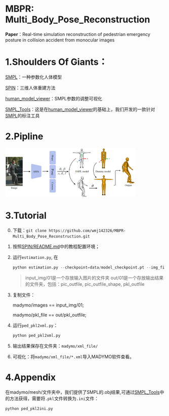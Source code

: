 # MBPR: Multi_Body_Pose_Reconstruction

**Paper**：Real-time simulation reconstruction of pedestrian emergency posture in collision accident from monocular images

# 1.Shoulders Of Giants：

[SMPL](https://smpl.is.tue.mpg.de/)：一种参数化人体模型

[SPIN](https://www.seas.upenn.edu/~nkolot/projects/spin/)：三维人体重建方法

[human_model_viewer](https://github.com/Lemon-XQ/human_model_viewer)：SMPL参数的调整可视化 

[SMPL_Tools](https://github.com/wmj142326/SMPL_Tools)：这是在[human_model_viewer](https://github.com/Lemon-XQ/human_model_viewer)的基础上，我们开发的一款针对[SMPL](https://smpl.is.tue.mpg.de/)的标注工具

# 2.Pipline

<img src="README.assets/image-20221015224211967.png" alt="image-20221015224211967" style="zoom: 40%;" />

# 3.Tutorial

0. 下载：`git clone https://github.com/wmj142326/MBPR-Multi_Body_Pose_Reconstruction.git `

1. 按照[SPIN/README.md](https://github.com/wmj142326/MBPR/tree/master/SPIN#readme)中的教程配置环境；

2. 运行`estimation.py`, 在

   ```python
   python estimation.py --checkpoint=data/model_checkpoint.pt --img_file=input_img/01 --outfile=out/01
   ```
   
   > input_img/01是一个存放输入图片的文件夹
   > out/01是一个存放输出结果的文件夹，包括：pic_outfile, pic_outfile_shape, pkl_outfile

3. 复制文件：

   madymo/images == input_img/01;

   madymo/pkl_file == out/pkl_outfile;

4. 运行`ped_pkl2xml.py`：

   ```python
   python ped_pkl2xml.py
   ```

5. 输出结果保存在文件夹：`madymo/xml_file/`

6. 可视化：将`madymo/xml_file/*.xml`导入MADYMO软件查看。

# 4.Appendix

在madymo/mesh/文件夹中，我们提供了SMPL的.obj结果,可通过[SMPL_Tools](https://github.com/wmj142326/SMPL_Tools)中的方法获得，需要将`.pkl`文件转换为`.ini`文件：
   ```python
python ped_pkl2ini.py
   ```
